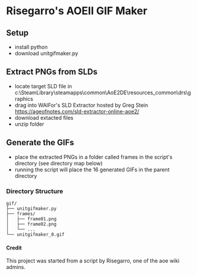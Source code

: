 # Risegarro's AOEII GIF Maker

## Setup
* install python
* download unitgifmaker.py

## Extract PNGs from SLDs
* locate target SLD file in c:\SteamLibrary\steamapps\common\AoE2DE\resources\_common\drs\graphics
* drag into WAIFor's SLD Extractor hosted by Greg Stein https://ageofnotes.com/sld-extractor-online-aoe2/
* download extacted files
* unzip folder

## Generate the GIFs
* place the extracted PNGs in a folder called frames in the script's directory (see directory map below)
* running the script will place the 16 generated GIFs in the parent directory

### Directory Structure
```map
gif/
├── unitgifmaker.py
├── frames/
│   ├── frame01.png
│   ├── frame02.png
│   └── ...
└── unitgifmaker_0.gif
```

#### Credit
This project was started from a script by Risegarro, one of the aoe wiki admins.
